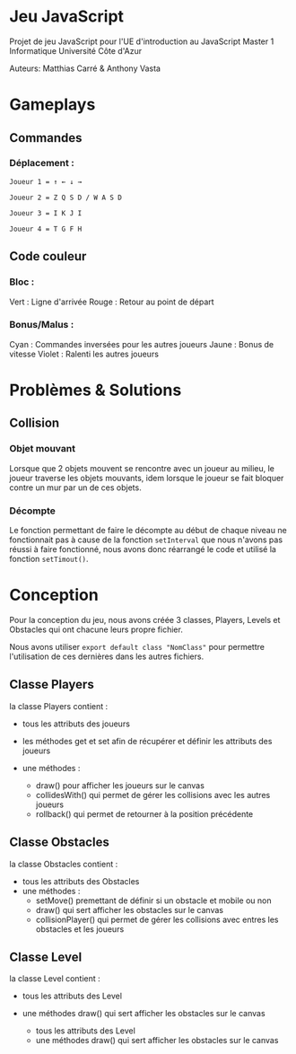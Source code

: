 # Jeu JavaScript
Projet de jeu JavaScript pour l'UE d'introduction au JavaScript Master 1 Informatique Université Côte d'Azur

Auteurs: Matthias Carré & Anthony Vasta

# Gameplays

## Commandes

### Déplacement :
    Joueur 1 = ↑ ← ↓ →
    
    Joueur 2 = Z Q S D / W A S D
    
    Joueur 3 = I K J I
    
    Joueur 4 = T G F H

## Code couleur

### Bloc :
   Vert : Ligne d'arrivée
   Rouge : Retour au point de départ

### Bonus/Malus :
   Cyan : Commandes inversées pour les autres joueurs
   Jaune : Bonus de vitesse
   Violet : Ralenti les autres joueurs
   
# Problèmes & Solutions

## Collision

### Objet mouvant
Lorsque que 2 objets mouvent se rencontre avec un joueur au milieu, le joueur traverse les objets mouvants, idem lorsque le joueur se fait bloquer contre un mur par un de ces objets.

### Décompte
Le fonction permettant de faire le décompte au début de chaque niveau ne fonctionnait pas à cause de la fonction `setInterval` que nous n'avons pas réussi à faire fonctionné, nous avons donc réarrangé le code et utilisé la fonction `setTimout()`.

# Conception
Pour la conception du jeu, nous avons créée 3 classes, Players, Levels et Obstacles qui ont chacune leurs propre fichier.

Nous avons utiliser `export default class "NomClass"` pour permettre l'utilisation de ces dernières dans les autres fichiers.

## Classe Players
la classe Players contient :

- tous les attributs des joueurs

- les méthodes get et set afin de récupérer et définir les attributs des joueurs
- une méthodes :
    - draw() pour afficher les joueurs sur le canvas
    - collidesWith() qui permet de gérer les collisions avec les autres joueurs
    - rollback() qui permet de retourner à la position précédente

## Classe Obstacles
la classe Obstacles contient :
- tous les attributs des Obstacles
- une méthodes :
    - setMove() premettant de définir si un obstacle et mobile ou non
    - draw() qui sert afficher les obstacles sur le canvas
    - collisionPlayer() qui permet de gérer les collisions avec entres les obstacles et les joueurs

## Classe Level
la classe Level contient :
- tous les attributs des Level
- une méthodes draw() qui sert afficher les obstacles sur le canvas

    - tous les attributs des Level
    - une méthodes draw() qui sert afficher les obstacles sur le canvas

